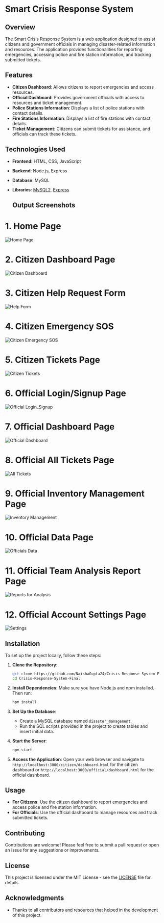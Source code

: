 # Smart Crisis Response System

## Overview

The Smart Crisis Response System is a web application designed to assist citizens and government officials in managing disaster-related information and resources. The application provides functionalities for reporting emergencies, accessing police and fire station information, and tracking submitted tickets.

## Features

- **Citizen Dashboard**: Allows citizens to report emergencies and access resources.
- **Official Dashboard**: Provides government officials with access to resources and ticket management.
- **Police Stations Information**: Displays a list of police stations with contact details.
- **Fire Stations Information**: Displays a list of fire stations with contact details.
- **Ticket Management**: Citizens can submit tickets for assistance, and officials can track these tickets.

## Technologies Used

- **Frontend**: HTML, CSS, JavaScript
- **Backend**: Node.js, Express
- **Database**: MySQL
- **Libraries**: [MySQL2](https://www.npmjs.com/package/mysql2), [Express](https://expressjs.com/)

  ## Output Screenshots
#  1. Home Page

  ![Home Page](https://github.com/user-attachments/assets/4845198b-89e6-4cc1-ac9f-488700d87496)

#  2. Citizen Dashboard Page

  ![Citizen Dashboard](https://github.com/user-attachments/assets/5d532d74-28e5-42d6-8cae-93d33a3bb441)

#  3. Citizen Help Request Form

  ![Help Form](https://github.com/user-attachments/assets/5fc3c0fd-afe3-4bc3-b00c-ca6905ff0cf7)

#  4. Citizen Emergency SOS

  ![Citizen Emergency SOS](https://github.com/user-attachments/assets/042f7e22-186e-4184-87c3-afd4ad2c6692)

#  5. Citizen Tickets Page

  ![Citizen Tickets](https://github.com/user-attachments/assets/db1d963b-caf5-40ef-ab98-b54ddafa417c)

#  6. Official Login/Signup Page

  ![Official Login_Signup](https://github.com/user-attachments/assets/b299695d-a544-4a60-b9fb-5f7fafae78e9)

#  7. Official Dashboard Page

  ![Official Dashboard](https://github.com/user-attachments/assets/ce778946-42d9-43d4-bc46-aa8894073406)

#  8. Official All Tickets Page

  ![All Tickets](https://github.com/user-attachments/assets/ddb9136f-0cdc-43cd-9fe4-60e5bff947f4)

#  9. Official Inventory Management Page

  ![Inventory Management](https://github.com/user-attachments/assets/09f37c08-9bea-4ec5-b854-71e5d41babec)

#  10. Official Data Page

  ![Officials Data](https://github.com/user-attachments/assets/9f0961cb-8e3f-4dee-8f63-1417c3aca19f)

#  11. Official Team Analysis Report Page

  ![Reports for Analysis](https://github.com/user-attachments/assets/ae5a5e79-8ddd-4027-9bf7-97c19ca767fb)

#  12. Official Account Settings Page

  ![Settings](https://github.com/user-attachments/assets/b5b90a7e-3e61-450d-9dfd-df658dc83107)


## Installation

To set up the project locally, follow these steps:

1. **Clone the Repository**:
   ```bash
   git clone https://github.com/NaishaGupta24/Crisis-Response-System-Final.git
   cd Crisis-Response-System-Final
   ```

2. **Install Dependencies**:
   Make sure you have Node.js and npm installed. Then run:
   ```bash
   npm install
   ```

3. **Set Up the Database**:
   - Create a MySQL database named `disaster_management`.
   - Run the SQL scripts provided in the project to create tables and insert initial data.

4. **Start the Server**:
   ```bash
   npm start
   ```

5. **Access the Application**:
   Open your web browser and navigate to `http://localhost:3000/citizen/dashboard.html` for the citizen dashboard or `http://localhost:3000/official/dashboard.html` for the official dashboard.

## Usage

- **For Citizens**: Use the citizen dashboard to report emergencies and access police and fire station information.
- **For Officials**: Use the official dashboard to manage resources and track submitted tickets.

## Contributing

Contributions are welcome! Please feel free to submit a pull request or open an issue for any suggestions or improvements.

## License

This project is licensed under the MIT License - see the [LICENSE](LICENSE) file for details.

## Acknowledgments

- Thanks to all contributors and resources that helped in the development of this project.
